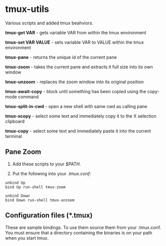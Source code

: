 tmux-utils
==========

Various scripts and added tmux beahviors.

**tmux-get VAR** - gets variable VAR from within the tmux environment

**tmux-set VAR VALUE** - sets variable VAR to VALUE within the tmux environment

**tmux-pane** - returns the unique id of the current pane

**tmux-zoom** - takes the current pane and extracts it full size into its own
window

**tmux-unzoom** - replaces the zoom window into its original position

**tmux-await-copy** - block until something has been copied using the copy-mode command

**tmux-split-in-cwd** - open a new shell with same cwd as calling pane

**tmux-xcopy** - select some text and immediately copy it to the X selection clipboard

**tmux-copy** - select some text and immediately paste it into the current terminal


Pane Zoom
---------

1. Add these scripts to your *$PATH*.

2. Put the following into your *.tmux.conf*:

```
unbind Up
bind Up run-shell tmux-zoom

unbind Down
bind Down run-shell tmux-unzoom
```

Configuration files (*.tmux)
----------------------------

These are sample bindings. To use them source them from your .tmux.conf. You must ensure that a directory containing the binaries is on your path when you start tmux.

